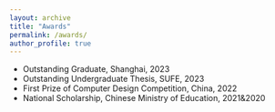 ```yaml
---
layout: archive
title: "Awards"
permalink: /awards/
author_profile: true
---
```


* Outstanding Graduate, Shanghai, 2023
* Outstanding Undergraduate Thesis, SUFE, 2023
* First Prize of Computer Design Competition, China, 2022
* National Scholarship, Chinese Ministry of Education, 2021&2020
